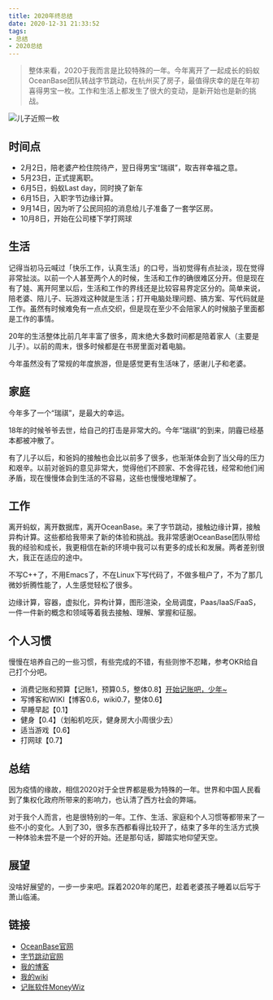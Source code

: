 ```yaml
---
title: 2020年终总结
date: 2020-12-31 21:33:52
tags: 
- 总结
- 2020总结
---
```


>  整体来看，2020于我而言是比较特殊的一年。今年离开了一起成长的蚂蚁OceanBase团队转战字节跳动，在杭州买了房子，最值得庆幸的是在年初喜得男宝一枚。工作和生活上都发生了很大的变动，是新开始也是新的挑战。

![儿子近照一枚](https://img.ryzn.me/images/1609425667348.jpeg!webp)

<!-- more -->

## 时间点

- 2月2日，陪老婆产检住院待产，翌日得男宝“瑞祺”，取吉祥幸福之意。
- 5月23日，正式提离职。
- 6月5日，蚂蚁Last day，同时换了新车
- 6月15日，入职字节边缘计算。
- 9月14日，因为听了公民同招的消息给儿子准备了一套学区房。
- 10月8日，开始在公司楼下学打网球

## 生活

记得当初马云喊过「快乐工作，认真生活」的口号，当初觉得有点扯淡，现在觉得非常扯淡。以前一个人甚至两个人的时候，生活和工作的确很难区分开。但是现在有了娃、离开阿里以后，生活和工作的界线还是比较容易界定区分的。简单来说，陪老婆、陪儿子、玩游戏这种就是生活；打开电脑处理问题、搞方案、写代码就是工作。虽然有时候难免有一点点交织，但是现在至少不会陪家人的时候脑子里面都是工作的事情。

20年的生活整体比前几年丰富了很多，周末绝大多数时间都是陪着家人（主要是儿子）。以前的周末，很多时候都是在书房里面对着电脑。

今年虽然没有了常规的年度旅游，但是感觉更有生活味了，感谢儿子和老婆。

## 家庭

今年多了一个“瑞祺”，是最大的幸运。

18年的时候爷爷去世，给自己的打击是非常大的。今年“瑞祺”的到来，阴霾已经基本都被冲散了。

有了儿子以后，和爸妈的接触也会比以前多了很多，也渐渐体会到了当父母的压力和艰辛。以前对爸妈的意见非常大，觉得他们不顾家、不舍得花钱，经常和他们闹矛盾，现在慢慢体会到生活的不容易，这些也慢慢地理解了。

## 工作

离开蚂蚁，离开数据库，离开OceanBase。来了字节跳动，接触边缘计算，接触异构计算。这些都给我带来了新的体验和挑战。我非常感谢OceanBase团队带给我的经验和成长，我更相信在新的环境中我可以有更多的成长和发展。两者差别很大，我正在适应的途中。

不写C++了，不用Emacs了，不在Linux下写代码了，不做多租户了，不为了那几微妙折腾性能了，人生感觉轻松了很多。

边缘计算，容器，虚拟化，异构计算，图形渲染，全局调度，Paas/IaaS/FaaS，一件一件新的概念和领域等着我去接触、理解、掌握和征服。

## 个人习惯

慢慢在培养自己的一些习惯，有些完成的不错，有些则惨不忍睹，参考OKR给自己打个分吧。

- 消费记账和预算【记账1，预算0.5，整体0.8】[开始记账吧，少年~](tracking-my-money.html)
- 写博客和WIKI【博客0.6，wiki0.7，整体0.6】
- 早睡早起【0.1】
- 健身【0.4】（划船机吃灰，健身房大小周很少去）
- 适当游戏【0.6】
- 打网球【0.7】

## 总结

因为疫情的缘故，相信2020对于全世界都是极为特殊的一年。世界和中国人民看到了集权化政府所带来的影响力，也认清了西方社会的弊端。

对于我个人而言，也是很特别的一年。工作、生活、家庭和个人习惯等都带来了一些不小的变化。人到了30，很多东西都看得比较开了，结束了多年的生活方式换一种体验未尝不是一个好的开始。还是那句话，脚踏实地仰望天空。

## 展望

没啥好展望的，一步一步来吧。踩着2020年的尾巴，趁着老婆孩子睡着以后写于萧山临浦。

## 链接

- [OceanBase官网](https://www.oceanbase.com/)
- [字节跳动官网](https://www.bytedance.com/)
- [我的博客](https://ryzn.me/)
- [我的wiki](https://ryzn.me/wiki/)
- [记账软件MoneyWiz](https://wiz.money/)

